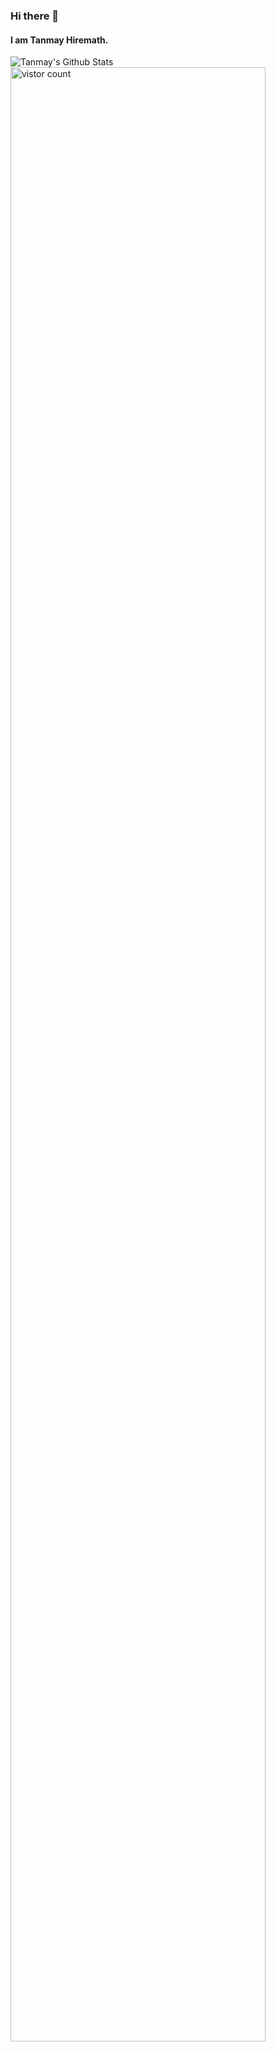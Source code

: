 ### Hi there 👋

<!--
**jayson-310801/jayson-310801** is a ✨ _special_ ✨ repository because its `README.md` (this file) appears on your GitHub profile.
- 😄 Pronouns: ...
- ⚡ Fun fact: ...
<img src="https://github-readme-stats.vercel.app/api?username=TanmayHiremath&&show_icons=trueicon_color=bb2acf&text_color=ffffff&bg_color=242424%22%20width=%22100%"/>
<img src="https://github-readme-stats.vercel.app/api?username=TanmayHiremath&&show_icons=trueicon_color=007fff&text_color=ffffff&bg_color=1B1E23" width="90%"/>

-->
#### I am Tanmay Hiremath. 


![Tanmay's Github Stats](https://github-readme-stats.vercel.app/api?username=TanmayHiremath&show_icons=true&theme=dark)
<img src="https://profile-counter.glitch.me/tanmayhiremath/count.svg" alt="vistor count" width="90%" />
